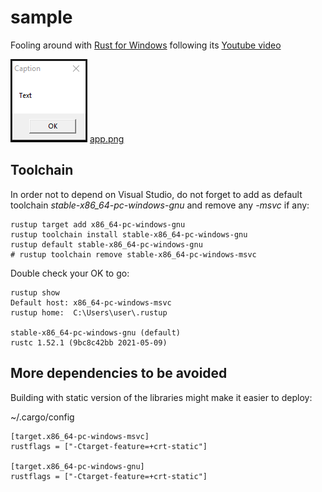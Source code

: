 # sample

Fooling around with [Rust for Windows](https://github.com/microsoft/windows-rs) following its [Youtube video](https://www.youtube.com/watch?v=-oZrsCPKsn4)

![app](images/app.png)
[app.png](images/app.png)

## Toolchain

In order not to depend on Visual Studio, do not forget to add as default toolchain *stable-x86_64-pc-windows-gnu* and remove any *-msvc* if any:
```
rustup target add x86_64-pc-windows-gnu
rustup toolchain install stable-x86_64-pc-windows-gnu
rustup default stable-x86_64-pc-windows-gnu
# rustup toolchain remove stable-x86_64-pc-windows-msvc
```

Double check your OK to go:
```
rustup show
Default host: x86_64-pc-windows-msvc
rustup home:  C:\Users\user\.rustup

stable-x86_64-pc-windows-gnu (default)
rustc 1.52.1 (9bc8c42bb 2021-05-09)
```

## More dependencies to be avoided

Building with static version of the libraries might make it easier to deploy:

~/.cargo/config
```
[target.x86_64-pc-windows-msvc]
rustflags = ["-Ctarget-feature=+crt-static"]

[target.x86_64-pc-windows-gnu]
rustflags = ["-Ctarget-feature=+crt-static"]
```

